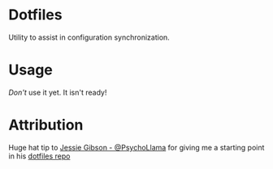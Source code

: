 # Dotfiles
Utility to assist in configuration synchronization.

# Usage
*Don't* use it yet. It isn't ready!

# Attribution
Huge hat tip to [Jessie Gibson - @PsychoLlama](https://github.com/PsychoLlama) for giving me a starting point in his [dotfiles repo](https://github.com/PsychoLlama/dotfiles)
